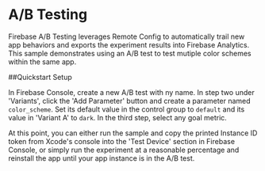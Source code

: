 A/B Testing
========

Firebase A/B Testing leverages Remote Config to automatically trail new app
behaviors and exports the experiment results into Firebase Analytics. This
sample demonstrates using an A/B test to test mutiple color schemes within
the same app.

##Quickstart Setup

In Firebase Console, create a new A/B test with ny name. In step two under
'Variants', click the 'Add Parameter' button and create a parameter named
`color_scheme`. Set its default value in the control group to `default` and
its value in 'Variant A' to `dark`. In the third step, select any goal metric.

At this point, you can either run the sample and copy the printed Instance ID
token from Xcode's console into the 'Test Device' section in Firebase Console,
or simply run the experiment at a reasonable percentage and reinstall the app
until your app instance is in the A/B test.
